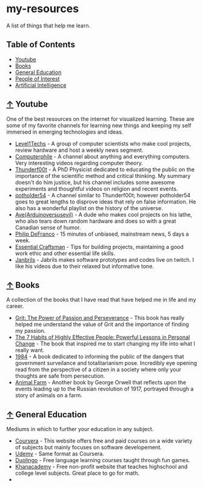 # my-resources
A list of things that help me learn. 

## Table of Contents
- [Youtube](#-youtube)
- [Books](#-books)
- [General Education](#general-education)
- [People of Interest](#-poi)
- [Artificial Intelligence](#-ai)

## [↑](#-youtube) Youtube
One of the best resources on the internet for visualized learning. These are some of my favorite channels for learning new things and keeping my self immersed in emerging technologies and ideas.

* [Level1Techs](https://www.youtube.com/user/teksyndicate/featured) - A group of computer scientists who make cool projects, review hardware and host a weekly news segment.
* [Computerphile](https://www.youtube.com/channel/UC9-y-6csu5WGm29I7JiwpnA) - A channel about anything and everything computers. Very interesting videos regarding computer theory.
* [Thunderf00t](https://www.youtube.com/channel/UCmb8hO2ilV9vRa8cilis88A) - A PhD Physicist dedicated to educating the public on the importance of the scientific method and critical thinking. My summary doesn't do him justice, but his channel includes some awesome experiments and thoughtful videos on religion and recent events.
* [potholder54](https://www.youtube.com/channel/UCljE1ODdSF7LS9xx9eWq0GQ) - A channel similar to Thunderf00t; however potholder54 goes to great lengths to disprove ideas that rely on false information. He also has a wonderful playlist on the history of the universe.
* [Ave(Arduinoversusevil)](https://www.youtube.com/user/arduinoversusevil/featured) - A dude who makes cool projects on his lathe, who also tears down random hardware and does so with a great Canadian sense of humor.
* [Philip DeFranco](https://www.youtube.com/user/sxephil/about) - 15 minutes of unbiased, mainstream news, 5 days a week.
* [Essential Craftsman](https://www.youtube.com/channel/UCzr30osBdTmuFUS8IfXtXmg) - Tips for building projects, maintaining a good work ethic and other essential life skills.
* [Janbrils](https://www.youtube.com/channel/UCQALLeQPoZdZC4JNUboVEUg/featured) - Jabrils makes software prototypes and codes live on twitch. I like his videos due to their relaxed but informative tone.

## [↑](#-books) Books
A collection of the books that I have read that have helped me in life and my career.

* [Grit: The Power of Passion and Perseverance](angeladuckworth.com/grit-book/) - This book has really helped me understand the value of Grit and the importance of finding my passion.
* [The 7 Habits of Highly Effective People: Powerful Lessons in Personal Change](https://www.stephencovey.com/7habits/7habits.php) - The book that inspired me to start changing my life into what I really want.
* [1984](https://en.wikipedia.org/wiki/Nineteen_Eighty-Four) - A book dedicated to informing the public of the dangers that government surveilance and totalitarianism pose. Incredibly eye opening read from the perspective of a citizen in a society where only your thoughts are safe from persecution.
* [Animal Farm](https://en.wikipedia.org/wiki/Animal_Farm) - Another book by George Orwell that reflects upon the events leading up to the Russian revolution of 1917, portrayed through a story of animals on a farm.

## [↑](#general-education) General Education
Mediums in which to further your education in any subject.

* [Coursera](https://www.coursera.org/) - This website offers free and paid courses on a wide variety of subjects but mainly focuses on software developement.
* [Udemy](https://www.udemy.com/) - Same format as Coursera.
* [Duolingo](https://www.duolingo.com/) - Free language learning courses taught through fun games.
* [Khanacademy](https://www.khanacademy.org/) - Free non-profit website that teaches highschool and college level subjects. Great place to go for math.
* 

